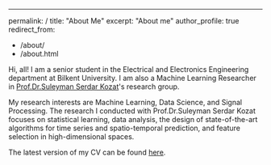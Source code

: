 ---
permalink: /
title: "About Me"
excerpt: "About me"
author_profile: true
redirect_from: 
  - /about/
  - /about.html

Hi, all! I am a senior student in the Electrical and Electronics Engineering department at Bilkent University. I am also a Machine Learning Researcher in [Prof.Dr.Suleyman Serdar Kozat](http://kilyos.ee.bilkent.edu.tr/~kozat/)'s research group.

My research interests are Machine Learning, Data Science, and Signal Processing. The research I conducted with Prof.Dr.Suleyman Serdar Kozat focuses on statistical learning, data analysis, the design of state-of-the-art algorithms for time series and spatio-temporal prediction, and feature selection in high-dimensional spaces. 

The latest version of my CV can be found [here](/files/aysintumay_cv.pdf). 
